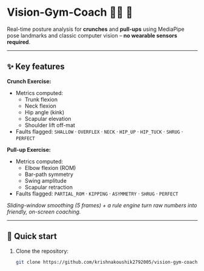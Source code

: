 # Vision-Gym-Coach 🏋️‍♂️ 📐

Real-time posture analysis for **crunches** and **pull-ups** using MediaPipe pose landmarks and classic computer vision – **no wearable sensors required**.


---

## ✨ Key features

**Crunch Exercise:**
- Metrics computed:
  - Trunk flexion
  - Neck flexion
  - Hip angle (kink)
  - Scapular elevation
  - Shoulder lift off-mat
- Faults flagged: `SHALLOW` · `OVERFLEX` · `NECK` · `HIP_UP` · `HIP_TUCK` · `SHRUG` · `PERFECT`

**Pull-up Exercise:**
- Metrics computed:
  - Elbow flexion (ROM)
  - Bar-path symmetry
  - Swing amplitude
  - Scapular retraction
- Faults flagged: `PARTIAL_ROM` · `KIPPING` · `ASYMMETRY` · `SHRUG` · `PERFECT`

*Sliding-window smoothing (5 frames) + a rule engine turn raw numbers into friendly, on-screen coaching.*

---

## 🔧 Quick start

1. Clone the repository:
   ```bash
   git clone https://github.com/krishnakoushik2792005/vision-gym-coach.git
